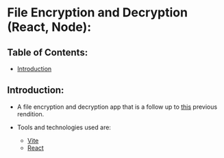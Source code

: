 # File Encryption and Decryption (React, Node):

## Table of Contents:
    
- [Introduction](#introduction)

## Introduction:

- A file encryption and decryption app that is a follow up to [this](https://github.com/nadupoy/File-Encryption-and-Decryption-HTML-CSS-JavaScript) previous rendition.

- Tools and technologies used are:
    - [Vite](https://vitejs.dev/)
    - [React](https://react.dev/)